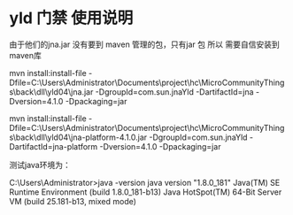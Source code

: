 # yld 门禁 使用说明

由于他们的jna.jar 没有要到 maven 管理的包，只有jar 包 所以 需要自信安装到maven库

mvn install:install-file -Dfile=C:\Users\Administrator\Documents\project\hc\MicroCommunityThings\back\dll\yld04\jna.jar -DgroupId=com.sun.jnaYld -DartifactId=jna -Dversion=4.1.0 -Dpackaging=jar

mvn install:install-file -Dfile=C:\Users\Administrator\Documents\project\hc\MicroCommunityThings\back\dll\yld04\jna-platform-4.1.0.jar -DgroupId=com.sun.jnaYld -DartifactId=jna-platform -Dversion=4.1.0 -Dpackaging=jar

测试java环境为：

C:\Users\Administrator>java -version
java version "1.8.0_181"
Java(TM) SE Runtime Environment (build 1.8.0_181-b13)
Java HotSpot(TM) 64-Bit Server VM (build 25.181-b13, mixed mode)